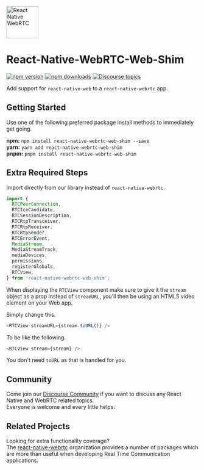[<img src="https://avatars.githubusercontent.com/u/42463376" alt="React Native WebRTC" style="height: 6em;" />](https://github.com/react-native-webrtc/react-native-webrtc-web-shim)

# React-Native-WebRTC-Web-Shim

[![npm version](https://img.shields.io/npm/v/react-native-webrtc-web-shim)](https://www.npmjs.com/package/react-native-webrtc-web-shim)
[![npm downloads](https://img.shields.io/npm/dm/react-native-webrtc-web-shim)](https://www.npmjs.com/package/react-native-webrtc-web-shim)
[![Discourse topics](https://img.shields.io/discourse/topics?server=https%3A%2F%2Freact-native-webrtc.discourse.group%2F)](https://react-native-webrtc.discourse.group/)

Add support for `react-native-web` to a `react-native-webrtc` app.

## Getting Started

Use one of the following preferred package install methods to immediately get going.

**npm:** `npm install react-native-webrtc-web-shim --save`  
**yarn:** `yarn add react-native-webrtc-web-shim`  
**pnpm:** `pnpm install react-native-webrtc-web-shim`

## Extra Required Steps

Import directly from our library instead of `react-native-webrtc`.

```javascript
import {
  RTCPeerConnection,
  RTCIceCandidate,
  RTCSessionDescription,
  RTCRtpTransceiver,
  RTCRtpReceiver,
  RTCRtpSender,
  RTCErrorEvent,
  MediaStream,
  MediaStreamTrack,
  mediaDevices,
  permissions,
  registerGlobals,
  RTCView,
} from 'react-native-webrtc-web-shim';
```

When displaying the `RTCView` component make sure to give it the `stream` object as a prop instead of `streamURL`, you'll then be using an HTML5 video element on your Web app.

Simply change this.

```javascript
<RTCView streamURL={stream.toURL()} />
```

To be like the following.

```javascript
<RTCView stream={stream} />
```

You don't need `toURL` as that is handled for you.

## Community

Come join our [Discourse Community](https://react-native-webrtc.discourse.group/) if you want to discuss any React Native and WebRTC related topics.  
Everyone is welcome and every little helps.

## Related Projects

Looking for extra functionality coverage?  
The [react-native-webrtc](https://github.com/react-native-webrtc) organization provides a number of packages which are more than useful when developing Real Time Communication applications.
